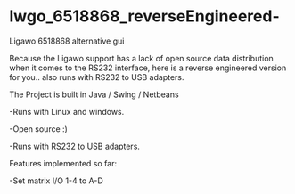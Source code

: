 # lwgo_6518868_reverseEngineered-
Ligawo 6518868 alternative gui 

Because the Ligawo support has a lack of open source data distribution when it comes to the RS232 interface, here is a reverse engineered version for you.. also runs with RS232 to USB adapters.

The Project is built in Java / Swing / Netbeans

-Runs with Linux and windows.

-Open source :)

-Runs with RS232 to USB adapters.

Features implemented so far:

-Set matrix I/O 1-4 to A-D
